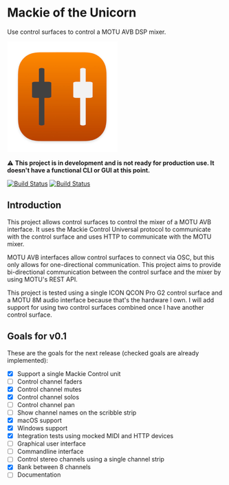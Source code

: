 # Mackie of the Unicorn

Use control surfaces to control a MOTU AVB DSP mixer.

<img src="icon.jpg" style="max-width: 256px" alt="Logo">

⚠️ **This project is in development and is not ready for production use. It doesn't have a functional CLI or GUI at this point.**

[![Build Status](https://ci.sjoerdscheffer.nl/buildStatus/icon?job=MOTU-macOS%2Fmaster&subject=macOS&style=flat-square)](https://ci.sjoerdscheffer.nl/job/MOTU-macOS/job/master/)
[![Build Status](https://ci.sjoerdscheffer.nl/buildStatus/icon?job=MOTU-Windows%2Fmaster&subject=Windows&style=flat-square)](https://ci.sjoerdscheffer.nl/job/MOTU-Windows/job/master/)

## Introduction
This project allows control surfaces to control the mixer of a MOTU AVB interface. It uses the Mackie Control Universal protocol to communicate with the control surface and uses HTTP to communicate with the MOTU mixer.

MOTU AVB interfaces allow control surfaces to connect via OSC, but this only allows for one-directional communication. This project aims to provide bi-directional communication between the control surface and the mixer by using MOTU's REST API.

This project is tested using a single ICON QCON Pro G2 control surface and a MOTU 8M audio interface because that's the hardware I own. I will add support for using two control surfaces combined once I have another control surface.

## Goals for v0.1
These are the goals for the next release (checked goals are already implemented):

- [x] Support a single Mackie Control unit
- [ ] Control channel faders
- [x] Control channel mutes
- [x] Control channel solos
- [ ] Control channel pan
- [ ] Show channel names on the scribble strip
- [x] macOS support
- [x] Windows support
- [x] Integration tests using mocked MIDI and HTTP devices
- [ ] Graphical user interface
- [ ] Commandline interface
- [ ] Control stereo channels using a single channel strip
- [x] Bank between 8 channels
- [ ] Documentation
